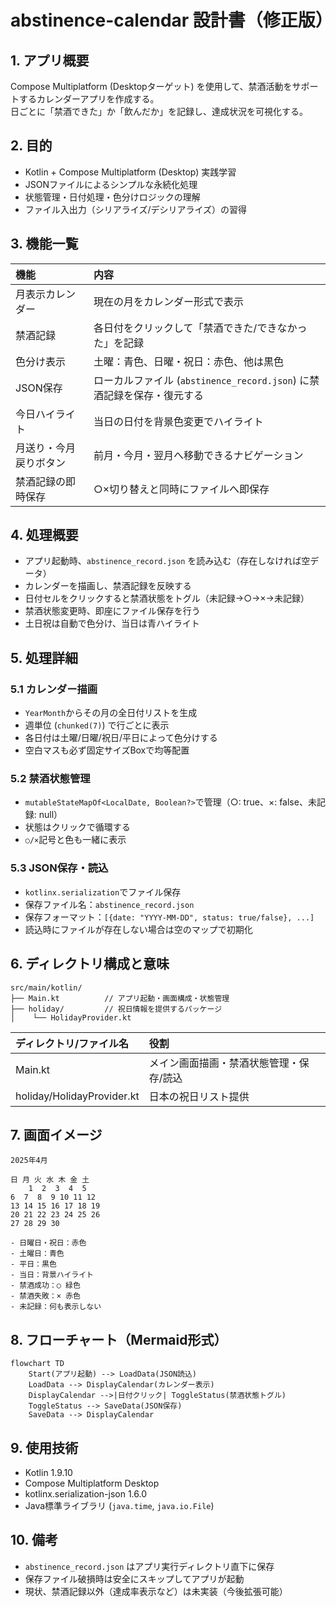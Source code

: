 # abstinence-calendar 設計書（修正版）

## 1. アプリ概要
Compose Multiplatform (Desktopターゲット) を使用して、禁酒活動をサポートするカレンダーアプリを作成する。  
日ごとに「禁酒できた」か「飲んだか」を記録し、達成状況を可視化する。

## 2. 目的
- Kotlin + Compose Multiplatform (Desktop) 実践学習
- JSONファイルによるシンプルな永続化処理
- 状態管理・日付処理・色分けロジックの理解
- ファイル入出力（シリアライズ/デシリアライズ）の習得

## 3. 機能一覧

| 機能                     | 内容                                       |
|:--------------------------|:------------------------------------------|
| 月表示カレンダー           | 現在の月をカレンダー形式で表示             |
| 禁酒記録                  | 各日付をクリックして「禁酒できた/できなかった」を記録 |
| 色分け表示                | 土曜：青色、日曜・祝日：赤色、他は黒色     |
| JSON保存                  | ローカルファイル (`abstinence_record.json`) に禁酒記録を保存・復元する |
| 今日ハイライト            | 当日の日付を背景色変更でハイライト         |
| 月送り・今月戻りボタン    | 前月・今月・翌月へ移動できるナビゲーション |
| 禁酒記録の即時保存         | ○×切り替えと同時にファイルへ即保存         |

## 4. 処理概要

- アプリ起動時、`abstinence_record.json` を読み込む（存在しなければ空データ）
- カレンダーを描画し、禁酒記録を反映する
- 日付セルをクリックすると禁酒状態をトグル（未記録→○→×→未記録）
- 禁酒状態変更時、即座にファイル保存を行う
- 土日祝は自動で色分け、当日は青ハイライト

## 5. 処理詳細

### 5.1 カレンダー描画
- `YearMonth`からその月の全日付リストを生成
- 週単位 (`chunked(7)`) で行ごとに表示
- 各日付は土曜/日曜/祝日/平日によって色分けする
- 空白マスも必ず固定サイズBoxで均等配置

### 5.2 禁酒状態管理
- `mutableStateMapOf<LocalDate, Boolean?>`で管理（○: true、×: false、未記録: null）
- 状態はクリックで循環する
- `○/×`記号と色も一緒に表示

### 5.3 JSON保存・読込
- `kotlinx.serialization`でファイル保存
- 保存ファイル名：`abstinence_record.json`
- 保存フォーマット：`[{date: "YYYY-MM-DD", status: true/false}, ...]`
- 読込時にファイルが存在しない場合は空のマップで初期化

## 6. ディレクトリ構成と意味

```plaintext
src/main/kotlin/
├── Main.kt          // アプリ起動・画面構成・状態管理
├── holiday/         // 祝日情報を提供するパッケージ
│    └── HolidayProvider.kt
```

| ディレクトリ/ファイル名        | 役割                                        |
|:------------------------------|:--------------------------------------------|
| Main.kt                       | メイン画面描画・禁酒状態管理・保存/読込 |
| holiday/HolidayProvider.kt    | 日本の祝日リスト提供                       |

## 7. 画面イメージ

```plaintext
2025年4月

日 月 火 水 木 金 土
    1  2  3  4  5
6  7  8  9 10 11 12
13 14 15 16 17 18 19
20 21 22 23 24 25 26
27 28 29 30

- 日曜日・祝日：赤色
- 土曜日：青色
- 平日：黒色
- 当日：背景ハイライト
- 禁酒成功：○ 緑色
- 禁酒失敗：× 赤色
- 未記録：何も表示しない
```

## 8. フローチャート（Mermaid形式）

```mermaid
flowchart TD
    Start(アプリ起動) --> LoadData(JSON読込)
    LoadData --> DisplayCalendar(カレンダー表示)
    DisplayCalendar -->|日付クリック| ToggleStatus(禁酒状態トグル)
    ToggleStatus --> SaveData(JSON保存)
    SaveData --> DisplayCalendar
```

## 9. 使用技術
- Kotlin 1.9.10
- Compose Multiplatform Desktop
- kotlinx.serialization-json 1.6.0
- Java標準ライブラリ (`java.time`, `java.io.File`)

## 10. 備考
- `abstinence_record.json` はアプリ実行ディレクトリ直下に保存
- 保存ファイル破損時は安全にスキップしてアプリが起動
- 現状、禁酒記録以外（達成率表示など）は未実装（今後拡張可能）

